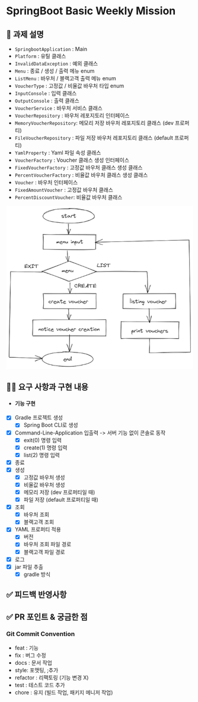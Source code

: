 # SpringBoot Basic Weekly Mission

## 📌 과제 설명 <!-- 어떤 걸 만들었는지 대략적으로 설명해주세요 -->
* `SpringbootApplication` : Main
* `Platform`              : 유틸 클래스
* `InvalidDataException`  : 예외 클래스
* `Menu`                  : 종료 / 생성 / 출력 메뉴 enum
* `ListMenu`              : 바우처 / 블랙고객 출력 메뉴 enum
* `VoucherType`           : 고정값 / 비율값 바우처 타입 enum
* `InputConsole`          : 입력 클래스
* `OutputConsole`         : 출력 클래스
* `VoucherService`        : 바우처 서비스 클래스
* `VoucherRepository`     : 바우처 레포지토리 인터페이스
* `MemoryVoucherRepository`: 메모리 저장 바우처 레포지토리 클래스 (dev 프로퍼티)
* `FileVoucherRepository` : 파일 저장 바우처 레포지토리 클래스 (default 프로퍼티)
* `YamlProperty`          : Yaml 파일 속성 클래스
* `VoucherFactory`        : Voucher 클래스 생성 인터페이스
* `FixedVoucherFactory`   : 고정값 바우처 클래스 생성 클래스
* `PercentVoucherFactory` : 비율값 바우처 클래스 생성 클래스
* `Voucher`               : 바우처 인터페이스
* `FixedAmountVoucher`    : 고정값 바우처 클래스
* `PercentDiscountVoucher`: 비율값 바우처 클래스

![sequence.png](sequence.png)

## 👩‍💻 요구 사항과 구현 내용 <!-- 기능을 Commit 별로 잘개 쪼개고, Commit 별로 설명해주세요 -->
- #### 기능 구현
- [x] Gradle 프로젝트 생성
  - [x] Spring Boot CLI로 생성
- [x] Command-Line-Application 입출력
  -> 서버 기능 없이 콘솔로 동작
  - [x] exit(0) 명령 입력
  - [x] create(1) 명령 입력
  - [x] list(2) 명령 입력
- [x] 종료
- [x] 생성
  - [x] 고정값 바우처 생성
  - [x] 비율값 바우처 생성
  - [x] 메모리 저장 (dev 프로퍼티일 때)
  - [x] 파일 저장 (default 프로퍼티일 때)
- [x] 조회
  - [x] 바우처 조회
  - [x] 블랙고객 조회
- [x] YAML 프로퍼티 적용
  - [x] 버전
  - [x] 바우처 조회 파일 경로
  - [x] 블랙고객 파일 경로
- [x] 로그
- [x] jar 파일 추출
  - [x] gradle 방식

## ✅ 피드백 반영사항  <!-- 지난 코드리뷰에서 고친 사항을 적어주세요. 재PR 시에만 사용해 주세요! (재PR 아닌 경우 삭제) -->


## ✅ PR 포인트 & 궁금한 점 <!-- 리뷰어 분들이 집중적으로 보셨으면 하는 내용을 적어주세요 -->



### Git Commit Convention
* feat : 기능
* fix  : 버그 수정
* docs : 문서 작업
* style: 포맷팅, ;추가
* refactor : 리팩토링 (기능 변경 X)
* test : 테스트 코드 추가
* chore : 유지 (빌드 작업, 패키지 메니저 작업)